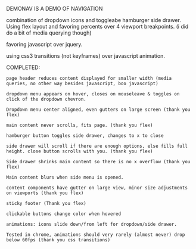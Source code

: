 DEMONAV IS A DEMO OF NAVIGATION

combination of dropdown icons and toggleabe hamburger side drawer. Using flex layout and favoring percents over 4 viewport breakpoints. (i did do a bit of media querying though)

favoring javascript over jquery.

using css3 transitions (not keyframes) over javascript animation.

COMPLETED:

	page header reduces content displayed for smaller width (media queries, no other way besides javascript, boo javascript)

	dropdown menu appears on hover, closes on mouseleave & toggles on click of the dropdown chevron.

	Dropdown menu center aligned, even gutters on large screen (thank you flex)

	main content never scrolls, fits page. (thank you flex)

	hamburger button toggles side drawer, changes to x to close 

	side drawer will scroll if there are enough options, else fills full height. close button scrolls with you. (thank you flex)

	Side drawer shrinks main content so there is no x overflow (thank you flex)

	Main content blurs when side menu is opened. 

	content components have gutter on large view, minor size adjustments on viewports (thank you flex)

	sticky footer (Thank you flex)

	clickable buttons change color when hovered

	animations: icons slide down/from left for dropdown/side drawer. 

	Tested in chrome, animations should very rarely (almost never) drop below 60fps (thank you css transitions)








